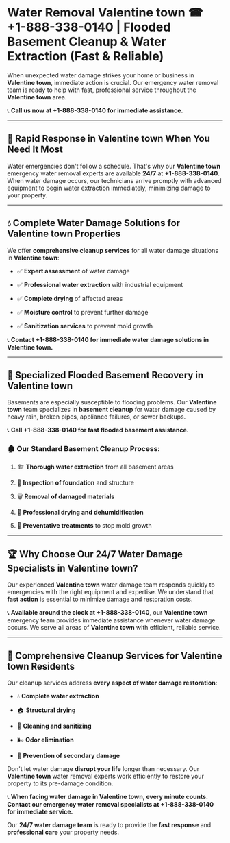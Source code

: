 # Water Removal Valentine town ☎ +1-888-338-0140 | Flooded Basement Cleanup & Water Extraction (Fast & Reliable)

When unexpected water damage strikes your home or business in **Valentine town**, immediate action is crucial. Our emergency water removal team is ready to help with fast, professional service throughout the **Valentine town** area. 

📞 **Call us now at +1-888-338-0140 for immediate assistance.**
---
## 🚀 Rapid Response in Valentine town When You Need It Most
Water emergencies don't follow a schedule. That's why our **Valentine town** emergency water removal experts are available **24/7** at **+1-888-338-0140**. When water damage occurs, our technicians arrive promptly with advanced equipment to begin water extraction immediately, minimizing damage to your property.
---
## 💧 Complete Water Damage Solutions for Valentine town Properties
We offer **comprehensive cleanup services** for all water damage situations in **Valentine town**:
- ✅ **Expert assessment** of water damage  
- ✅ **Professional water extraction** with industrial equipment  
- ✅ **Complete drying** of affected areas  
- ✅ **Moisture control** to prevent further damage  
- ✅ **Sanitization services** to prevent mold growth  
📞 **Contact +1-888-338-0140 for immediate water damage solutions in Valentine town.**
---
## 🌊 Specialized Flooded Basement Recovery in Valentine town
Basements are especially susceptible to flooding problems. Our **Valentine town** team specializes in **basement cleanup** for water damage caused by heavy rain, broken pipes, appliance failures, or sewer backups. 
📞 **Call +1-888-338-0140 for fast flooded basement assistance.**
### 🏚️ Our Standard Basement Cleanup Process:
1. 🏗️ **Thorough water extraction** from all basement areas  
2. 🔎 **Inspection of foundation** and structure  
3. 🗑️ **Removal of damaged materials**  
4. 💨 **Professional drying and dehumidification**  
5. 🚫 **Preventative treatments** to stop mold growth  
---
## 🏆 Why Choose Our 24/7 Water Damage Specialists in Valentine town?
Our experienced **Valentine town** water damage team responds quickly to emergencies with the right equipment and expertise. We understand that **fast action** is essential to minimize damage and restoration costs.
📞 **Available around the clock at +1-888-338-0140**, our **Valentine town** emergency team provides immediate assistance whenever water damage occurs. We serve all areas of **Valentine town** with efficient, reliable service.
---
## 🧹 Comprehensive Cleanup Services for Valentine town Residents
Our cleanup services address **every aspect of water damage restoration**:
- 💧 **Complete water extraction**  
- 🏠 **Structural drying**  
- 🧼 **Cleaning and sanitizing**  
- 🌬️ **Odor elimination**  
- 🚫 **Prevention of secondary damage**  
Don't let water damage **disrupt your life** longer than necessary. Our **Valentine town** water removal experts work efficiently to restore your property to its pre-damage condition.
📞 **When facing water damage in Valentine town, every minute counts. Contact our emergency water removal specialists at +1-888-338-0140 for immediate service.**
Our **24/7 water damage team** is ready to provide the **fast response** and **professional care** your property needs.
